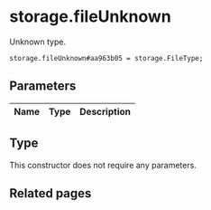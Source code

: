 # storage.fileUnknown
Unknown type.

```
storage.fileUnknown#aa963b05 = storage.FileType;
```

## Parameters
| Name | Type | Description |
| ---- | :----: | ----------- |


## Type
This constructor does not require any parameters.

## Related pages
